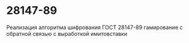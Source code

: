 # 28147-89
Реализация алгоритма шифрования ГОСТ 28147-89 гамирование с обратной связью с выработкой имитовставки
